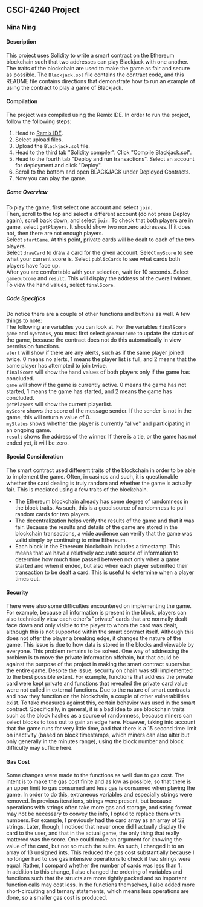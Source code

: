 ## CSCI-4240 Project
### Nina Ning
#### Description
This project uses Solidity to write a smart contract on the Ethereum blockchain such that two addresses can play Blackjack with one another. The traits of the blockchain are used to make the game as fair and secure as possible. The `Blackjack.sol` file contains the contract code, and this README file contains directions that demonstrate how to run an example of using the contract to play a game of Blackjack.  
#### Compilation
The project was compiled using the Remix IDE. In order to run the project, follow the following steps:  
1) Head to [Remix IDE](remix.ethereum.org).  
2) Select upload files.
3) Upload the `Blackjack.sol` file.
4) Head to the third tab "Solidity compiler". Click "Compile Blackjack.sol".
5) Head to the fourth tab "Deploy and run transactions". Select an account for deployment and click "Deploy".
6) Scroll to the bottom and open BLACKJACK under Deployed Contracts.
7) Now you can play the game.
##### Game Overview
To play the game, first select one account and select `join`.  
Then, scroll to the top and select a different account (do not press Deploy again), scroll back down, and select `join`. 
To check that both players are in game, select `getPlayers`. It should show two nonzero addresses. If it does not, then there are not enough players.  
Select `startGame`. At this point, private cards will be dealt to each of the two players.  
Select `drawCard` to draw a card for the given account. Select `myScore` to see what your current score is. Select `publicCards` to see what cards both players have face up.  
After you are comfortable with your selection, wait for 10 seconds. Select `gameOutcome` and `result`. This will display the address of the overall winner. To view the hand values, select `finalScore`.  
##### Code Specifics
Do notice there are a couple of other functions and buttons as well. A few things to note:  
The following are variables you can look at. For the variables `finalScore` `game` and `myStatus`, you must first select `gameOutcome` to update the status of the game, because the contract does not do this automatically in view permission functions.  
`alert` will show if there are any alerts, such as if the same player joined twice. 0 means no alerts, 1 means the player list is full, and 2 means that the same player has attempted to join twice.   
`finalScore` will show the hand values of both players only if the game has concluded.  
`game` will show if the game is currently active. 0 means the game has not started, 1 means the game has started, and 2 means the game has concluded.  
`getPlayers` will show the current playerlist.  
`myScore` shows the score of the message sender. If the sender is not in the game, this will return a value of 0.  
`myStatus` shows whether the player is currently "alive" and participating in an ongoing game.  
`result` shows the address of the winner. If there is a tie, or the game has not ended yet, it will be zero.  
#### Special Consideration
The smart contract used different traits of the blockchain in order to be able to implement the game. Often, in casinos and such, it is questionable whether the card dealing is truly random and whether the game is actually fair. This is mediated using a few traits of the blockchain.  

- The Ethereum blockchain already has some degree of randomness in the block traits. As such, this is a good source of randomness to pull random cards for two players.  
- The decentralization helps verify the results of the game and that it was fair. Because the results and details of the game are stored in the blockchain transactions, a wide audience can verify that the game was valid simply by continuing to mine Ethereum.  
- Each block in the Ethereum blockchain includes a timestamp. This means that we have a relatively accurate source of information to determine how much time passed between not only when a game started and when it ended, but also when each player submitted their transaction to be dealt a card. This is useful to determine when a player times out.  
#### Security  
There were also some difficulties encountered on implementing the game. For example, because all information is present in the block, players can also technically view each other's "private" cards that are normally dealt face down and only visible to the player to whom the card was dealt, although this is not supported within the smart contract itself. Although this does not offer the player a breaking edge, it changes the nature of the game.
This issue is due to how data is stored in the blocks and viewable by everyone. This problem remains to be solved. One way of addressing the problem is to move the private information offchain, but that could be against the purpose of the project in making the smart contract supervise the entire game. Despite the issue, security on chain was still implemented to the best possible extent. For example, functions that address the private card were kept private and functions that revealed the private card value were not called in external functions.
Due to the nature of smart contracts and how they function on the blockchain, a couple of other vulnerabilities exist. To take measures against this, certain behavior was used in the smart contract. Specifically, in general, it is a bad idea to use blockchain traits such as the block hashes as a source of randomness, because miners can select blocks to toss out to gain an edge here. However, taking into account that the game runs for very little time, and that there is a 15 second time limit on inactivity (based on block timestamps, which miners can also alter but only generally in the minutes range), using the block number and block difficulty may suffice here.  
#### Gas Cost  
Some changes were made to the functions as well due to gas cost. The intent is to make the gas cost finite and as low as possible, so that there is an upper limit to gas consumed and less gas is consumed when playing the game. In order to do this, extraneous variables and especially strings were removed. In previous iterations, strings were present, but because operations with strings often take more gas and storage, and string format may not be necessary to convey the info, I opted to replace them with numbers. For example, I previously had the card array as an array of 52 strings. Later, though, I noticed that never once did I actually display the card to the user, and that in the actual game, the only thing that really mattered was the score. One could make an argument for knowing the value of the card, but not so much the suite. As such, I changed it to an array of 13 unsigned ints. This reduced the gas cost substantially because I no longer had to use gas intensive operations to check if two strings were equal. Rather, I compard whether the number of cards was less than 1.  
In addition to this change, I also changed the ordering of variables and functions such that the structs are more tightly packed and so important function calls may cost less. In the functions themselves, I also added more short-circuiting and ternary statements, which means less operations are done, so a smaller gas cost is produced.
